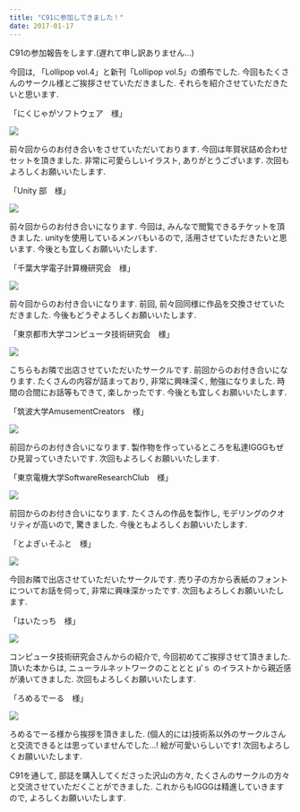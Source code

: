 ```yaml
---
title: "C91に参加してきました！"
date: 2017-01-17
---
```


C91の参加報告をします.(遅れて申し訳ありません...)

今回は, 「Lollipop vol.4」と新刊「Lollipop vol.5」の頒布でした.
今回もたくさんのサークル様とご挨拶させていただきました.
それらを紹介させていただきたいと思います.

「にくじゃがソフトウェア　様」

[![](https://www.iggg.org/wp-content/uploads/2017/01/c91-8-1-300x169.jpg)](https://www.iggg.org/wp-content/uploads/2017/01/c91-8-1.jpg)

前々回からのお付き合いをさせていただいております.
今回は年賀状詰め合わせセットを頂きました.
非常に可愛らしいイラスト, ありがとうございます.
次回もよろしくお願いいたします.

「Unity 部　様」

[![](https://www.iggg.org/wp-content/uploads/2017/01/s_DSC_0034-300x168.jpg)](https://www.iggg.org/wp-content/uploads/2017/01/s_DSC_0034.jpg)

前々回からのお付き合いになります.
今回は, みんなで閲覧できるチケットを頂きました.
unityを使用しているメンバもいるので, 活用させていただきたいと思います.
今後とも宜しくお願いいたします.

「千葉大学電子計算機研究会　様」

[![](https://www.iggg.org/wp-content/uploads/2017/01/c91-1-e1484626018740-169x300.jpg)](https://www.iggg.org/wp-content/uploads/2017/01/c91-1-e1484626018740.jpg)

前々回からのお付き合いになります.
前回, 前々回同様に作品を交換させていただきました.
今後もどうぞよろしくお願いいたします.

「東京都市大学コンピュータ技術研究会　様」

[![](https://www.iggg.org/wp-content/uploads/2017/01/c91-3-e1484626008940-169x300.jpg)](https://www.iggg.org/wp-content/uploads/2017/01/c91-3-e1484626008940.jpg)

こちらもお隣で出店させていただいたサークルです.
前回からのお付き合いになります.
たくさんの内容が詰まっており, 非常に興味深く, 勉強になりました.
時間の合間にお話等もできて, 楽しかったです.
今後とも宜しくお願いいたします.

「筑波大学AmusementCreators　様」

[![](https://www.iggg.org/wp-content/uploads/2017/01/c91-0-e1484626056148-169x300.jpg)](https://www.iggg.org/wp-content/uploads/2017/01/c91-0-e1484626056148.jpg)

前回からのお付き合いになります.
製作物を作っているところを私達IGGGもぜひ見習っていきたいです.
次回もよろしくお願いいたします.

「東京電機大学SoftwareResearchClub　様」

[![](https://www.iggg.org/wp-content/uploads/2017/01/c91-6-e1484626026958-169x300.jpg)](https://www.iggg.org/wp-content/uploads/2017/01/c91-6-e1484626026958.jpg)

前回からのお付き合いになります.
たくさんの作品を製作し, モデリングのクオリティが高いので, 驚きました.
今後ともよろしくお願いいたします.

「とよぎぃそふと　様」

[![](https://www.iggg.org/wp-content/uploads/2017/01/c91-7-e1484626034900-169x300.jpg)](https://www.iggg.org/wp-content/uploads/2017/01/c91-7-e1484626034900.jpg)

今回お隣で出店させていただいたサークルです.
売り子の方から表紙のフォントについてお話を伺って,
非常に興味深かったです.
次回もよろしくお願いいたします.

「はいたっち　様」

[![](https://www.iggg.org/wp-content/uploads/2017/01/c91-4-e1484626046649-169x300.jpg)](https://www.iggg.org/wp-content/uploads/2017/01/c91-4-e1484626046649.jpg)

コンピュータ技術研究会さんからの紹介で, 今回初めてご挨拶させて頂きました.
頂いた本からは, ニューラルネットワークのこととと μ’ｓ のイラストから親近感が湧いてきました.
次回もよろしくお願いいたします.

「ろめるでーる　様」

[![](https://www.iggg.org/wp-content/uploads/2017/01/c91-5-300x169.jpg)](https://www.iggg.org/wp-content/uploads/2017/01/c91-5.jpg)

ろめるでーる様から挨拶を頂きました.
(個人的には)技術系以外のサークルさんと交流できるとは思っていませんでした...!
絵が可愛いらしいです!
次回もよろしくお願いいたします.

C91を通して, 部誌を購入してくださった沢山の方々,
たくさんのサークルの方々と交流させていただくことができました.
これからもIGGGは精進していきますので, よろしくお願いいたします.